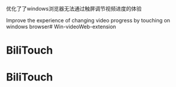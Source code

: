 优化了了windows浏览器无法通过触屏调节视频进度的体验

Improve the experience of changing video progress by touching on windows browser# Win-videoWeb-extension
# BiliTouch
# BiliTouch
